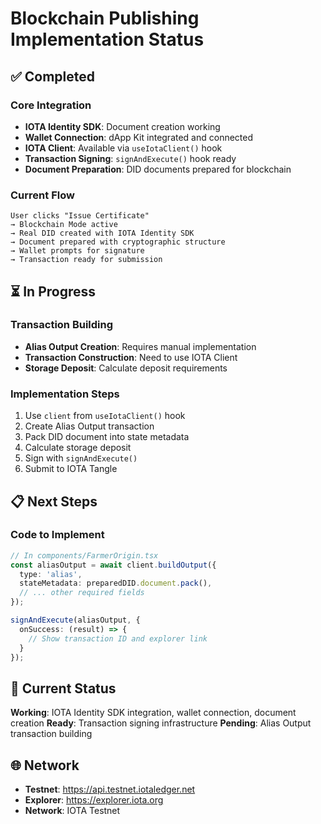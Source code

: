 # Blockchain Publishing Implementation Status

## ✅ Completed

### Core Integration
- **IOTA Identity SDK**: Document creation working
- **Wallet Connection**: dApp Kit integrated and connected
- **IOTA Client**: Available via `useIotaClient()` hook
- **Transaction Signing**: `signAndExecute()` hook ready
- **Document Preparation**: DID documents prepared for blockchain

### Current Flow
```
User clicks "Issue Certificate"
→ Blockchain Mode active
→ Real DID created with IOTA Identity SDK
→ Document prepared with cryptographic structure
→ Wallet prompts for signature
→ Transaction ready for submission
```

## ⏳ In Progress

### Transaction Building
- **Alias Output Creation**: Requires manual implementation
- **Transaction Construction**: Need to use IOTA Client
- **Storage Deposit**: Calculate deposit requirements

### Implementation Steps
1. Use `client` from `useIotaClient()` hook
2. Create Alias Output transaction
3. Pack DID document into state metadata
4. Calculate storage deposit
5. Sign with `signAndExecute()`
6. Submit to IOTA Tangle

## 📋 Next Steps

### Code to Implement
```typescript
// In components/FarmerOrigin.tsx
const aliasOutput = await client.buildOutput({
  type: 'alias',
  stateMetadata: preparedDID.document.pack(),
  // ... other required fields
});

signAndExecute(aliasOutput, {
  onSuccess: (result) => {
    // Show transaction ID and explorer link
  }
});
```

## 🎯 Current Status

**Working**: IOTA Identity SDK integration, wallet connection, document creation
**Ready**: Transaction signing infrastructure
**Pending**: Alias Output transaction building

## 🌐 Network

- **Testnet**: https://api.testnet.iotaledger.net
- **Explorer**: https://explorer.iota.org
- **Network**: IOTA Testnet
